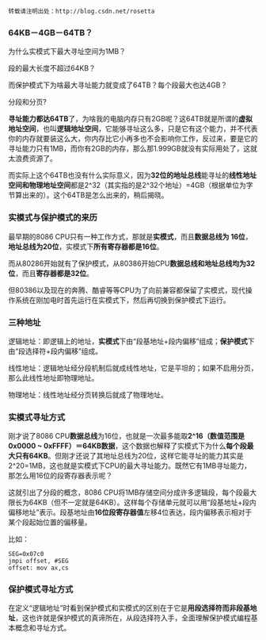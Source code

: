 
```
转载请注明出处：http://blog.csdn.net/rosetta
```

### 64KB－4GB－64TB？

为什么实模式下最大寻址空间为1MB？

段的最大长度不超过64KB？

而保护模式下为啥最大寻址能力就变成了64TB？每个段最大也达4GB？

分段和分页?

**寻址能力都达64TB**了，为啥我的电脑内存只有2GB呢？这64TB就是所谓的**虚拟地址空间**，也叫**逻辑地址空间**，它能够寻址这么多，只是它有这个能力，并不代表你的内存就要装这么大，你内存比它小再多也不会影响你工作，反过来，要是它的寻址能力只有1MB，而你有2GB的内存，那么那1.999GB就没有实际用处了，这就太浪费资源了。

而实际上这个64TB也没有什么实际意义，因为**32位的地址总线**能寻址的**线性地址空间和物理地址空间**都是2\^32（其实指的是2\^32个地址）=4GB（根据单位为字节算出来的）。这个64TB是怎么出来的，稍后揭晓。

### 实模式与保护模式的来历

最早期的8086 CPU只有一种工作方式，那就是**实模式**，而且**数据总线为 16位**，**地址总线为20位**，实模式下**所有寄存器都是16位**。

而从80286开始就有了保护模式，从80386开始CPU**数据总线和地址总线均为32位**，而且**寄存器都是32位**。

但80386以及现在的奔腾、酷睿等等CPU为了向前兼容都保留了实模式，现代操作系统在刚加电时首先运行在实模式下，然后再切换到保护模式下运行。

### 三种地址

逻辑地址：即逻辑上的地址，**实模式**下由“段基地址+段内偏移”组成；**保护模式**下由“段选择符+段内偏移”组成。

线性地址：逻辑地址经分段机制后就成线性地址，它是平坦的；如果不启用分页，那么此线性地址即物理地址。

物理地址：线性地址经分页转换后就成了物理地址。

### 实模式寻址方式

刚才说了8086 CPU**数据总线**为16位，也就是一次最多能取**2\^16（数值范围是0x0000 ~ 0xFFFF）＝64KB数据**，这个数据也解释了实模式下为什么**每个段最大只有64KB**。但刚才还说了其地址总线为20位，这样它能寻址的能力其实是2^20=1MB，这也就是实模式下CPU的最大寻址能力。既然它有1MB寻址能力，那怎么用16位的段寄存器表示呢？

这就引出了分段的概念，8086 CPU将1MB存储空间分成许多逻辑段，每个段最大限长为64KB（但不一定就是64KB）。这样每个存储单元就可以用“段基地址+段内偏移地址”表示。段基地址由**16位段寄存器值**左移4位表达，段内偏移表示相对于某个段起始位置的偏移量。

比如：

```
SEG=0x07c0
jmpi offset, #SEG
offset: mov ax,cs 
```

### 保护模式寻址方式
    
在定义“逻辑地址”时看到保护模式和实模式的区别在于它是**用段选择符而非段基地址**，这也许就是保护模式的真谛所在，从段选择符入手，全面理解保护模式编程基本概念和寻址方式。
